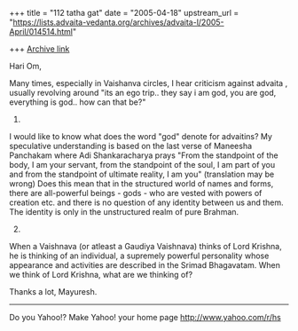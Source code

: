 +++
title = "112 tatha gat"
date = "2005-04-18"
upstream_url = "https://lists.advaita-vedanta.org/archives/advaita-l/2005-April/014514.html"

+++
[Archive link](https://lists.advaita-vedanta.org/archives/advaita-l/2005-April/014514.html)

Hari Om,

Many times, especially in Vaishanva circles, I hear
criticism against advaita , usually revolving around
"its an ego trip.. they say i am god, you are god,
everything is god.. how can that be?"

1)
I would like to know what does the word "god" denote
for advaitins? My speculative understanding is based
on the last verse of Maneesha Panchakam where Adi
Shankaracharya  prays "From the standpoint of the
body, I am your servant, from the standpoint of the
soul, I am part of you and from the standpoint of
ultimate reality, I am you" (translation may be wrong)
Does this mean that in the structured world of names
and forms, there are all-powerful beings - gods - who
are vested with powers of creation etc. and there is
no question of any identity between us and them. The
identity is only in the unstructured realm of pure
Brahman.

2)
When a Vaishnava (or atleast a Gaudiya Vaishnava)
thinks of Lord Krishna, he is thinking of an
individual, a supremely powerful personality whose
appearance and activities are described in the Srimad
Bhagavatam. When we think of Lord Krishna, what are we
thinking of?

Thanks a lot,
Mayuresh.



__________________________________ 
Do you Yahoo!? 
Make Yahoo! your home page 
http://www.yahoo.com/r/hs

